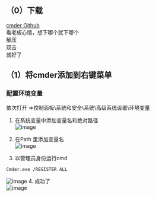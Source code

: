 ## （0）下载
[cmder Github](https://github.com/cmderdev/cmder/releases)  
看老板心情，想下哪个就下哪个  
解压  
双击  
就好了


## （1）将cmder添加到右键菜单

### 配置环境变量  
依次打开 =>控制面板\系统和安全\系统\高级系统设置\环境变量  
1. 在系统变量中添加变量名和绝对路径  
![image](https://note.youdao.com/favicon.ico)

2. 在Path 里添加变量名  
![image](https://note.youdao.com/favicon.ico)  

3. 以管理员身份运行cmd
```
Cmder.exe /REGISTER ALL
```
![image](https://note.youdao.com/favicon.ico) 
4. 成功了  
![image](https://note.youdao.com/favicon.ico)  
